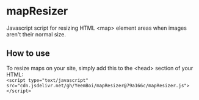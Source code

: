 # mapResizer
Javascript script for resizing HTML &lt;map> element areas when images aren't their normal size.
## How to use
To resize maps on your site, simply add this to the &lt;head> section of your HTML:<br>
`<script type="text/javascript" src="cdn.jsdelivr.net/gh/YeemBoi/mapResizer@79a166c/mapResizer.js"></script>`
